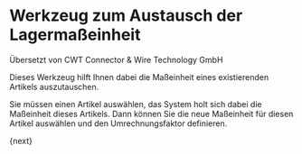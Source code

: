 # Werkzeug zum Austausch der Lagermaßeinheit

<span class="text-muted contributed-by">Übersetzt von CWT Connector & Wire Technology GmbH</span> 

Dieses Werkzeug hilft Ihnen dabei die Maßeinheit eines existierenden Artikels auszutauschen.

Sie müssen einen Artikel auswählen, das System holt sich dabei die Maßeinheit dieses Artikels. Dann können Sie die neue Maßeinheit für diesen Artikel auswählen und den Umrechnungsfaktor definieren.

{next}
